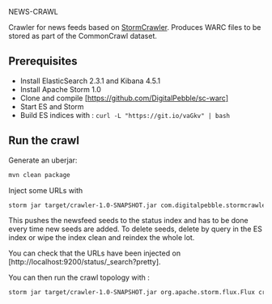 NEWS-CRAWL

Crawler for news feeds based on [StormCrawler](http://stormcrawler.net). Produces WARC files to be stored as part of the CommonCrawl dataset.

Prerequisites
------------

* Install ElasticSearch 2.3.1 and Kibana 4.5.1
* Install Apache Storm 1.0
* Clone and compile [https://github.com/DigitalPebble/sc-warc]
* Start ES and Storm
* Build ES indices with : `curl -L "https://git.io/vaGkv" | bash`

Run the crawl
------------

Generate an uberjar:
``` sh
mvn clean package
```

Inject some URLs with 

``` sh
storm jar target/crawler-1.0-SNAPSHOT.jar com.digitalpebble.stormcrawler.elasticsearch.ESSeedInjector . feeds -conf es-conf.yaml -conf crawler-conf.yaml -local
```

This pushes the newsfeed seeds to the status index and has to be done every time new seeds are added. To delete seeds, delete by query in the ES index or wipe the index clean and reindex the whole lot.

You can check that the URLs have been injected on [http://localhost:9200/status/_search?pretty].

You can then run the crawl topology with :

``` sh
storm jar target/crawler-1.0-SNAPSHOT.jar org.apache.storm.flux.Flux crawler.flux
```

